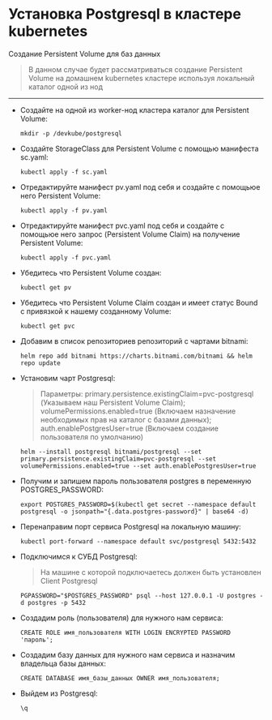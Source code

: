 Установка Postgresql в кластере kubernetes
=========

Создание Persistent Volume для баз данных
> В данном случае будет рассматриваться создание Persistent Volume на домашнем kubernetes кластере используя локальный каталог одной из нод
--------------
- Создайте на одной из worker-нод кластера каталог для Persistent Volume:

  ```
  mkdir -p /devkube/postgresql
  ```
- Создайте StorageClass для Persistent Volume с помощью манифеста sc.yaml:

  ```
  kubectl apply -f sc.yaml
  ```
- Отредактируйте манифест pv.yaml под себя и создайте с помощьюе него Persistent Volume: 

  ```
  kubectl apply -f pv.yaml
  ```
- Отредактируйте манифест pvc.yaml под себя и создайте с помощьюе него запрос (Persistent Volume Claim) на получение Persistent Volume:

  ```
  kubectl apply -f pvc.yaml
  ```
- Убедитесь что Persistent Volume создан:

  ```
  kubectl get pv
  ```
- Убедитесь что Persistent Volume Claim создан и имеет статус Bound с привязкой к нашему созданному Volume:

  ```
  kubectl get pvc
  ```
- Добавим в список репозиториев репозиторий с чартами bitnami:

  ```
  helm repo add bitnami https://charts.bitnami.com/bitnami && helm repo update
  ```
- Установим чарт Postgresql:
  > Параметры: primary.persistence.existingClaim=pvc-postgresql (Указываем наш Persistent Volume Claim); volumePermissions.enabled=true (Включаем назначение необходимых прав на каталог с базами данных); auth.enablePostgresUser=true (Включаем создание пользователя по умолчанию)

  ```
  helm --install postgresql bitnami/postgresql --set primary.persistence.existingClaim=pvc-postgresql --set volumePermissions.enabled=true --set auth.enablePostgresUser=true
  ```
- Получим и запишем пароль пользователя postgres в переменную POSTGRES_PASSWORD:

  ```
  export POSTGRES_PASSWORD=$(kubectl get secret --namespace default postgresql -o jsonpath="{.data.postgres-password}" | base64 -d)
  ```
- Перенаправим порт сервиса Postgresql на локальную машину:

  ```
  kubectl port-forward --namespace default svc/postgresql 5432:5432
  ```
- Подключимся к СУБД Postgresql:
  > На машине с которой подключаетесь должен быть установлен Client Postgresql

  ```
  PGPASSWORD="$POSTGRES_PASSWORD" psql --host 127.0.0.1 -U postgres -d postgres -p 5432
  ```
- Создадим роль (пользователя) для нужного нам сервиса:

  ```
  CREATE ROLE имя_пользователя WITH LOGIN ENCRYPTED PASSWORD 'пароль';
  ```
- Создадим базу данных для нужного нам сервиса и назначим владельца базы данных:

  ```
  CREATE DATABASE имя_базы_данных OWNER имя_пользователя;
  ```
- Выйдем из Postgresql:

  ```
  \q
  ```